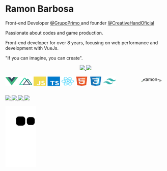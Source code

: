# Ramon Barbosa

Front-end Developer <a href="https://www.linkedin.com/company/grupo-primo/"> @GrupoPrimo </a> and founder <a href="https://www.creativehand.com.br/"> @CreativeHandOficial </a>

Passionate about codes and game production.

Front-end developer for over 8 years, focusing on web performance and development with VueJs.

"If you can imagine, you can create".


<div align="center">
  <a href="https://github.com/rbarbosa95">
    <img height="180em" src="https://github-readme-stats.vercel.app/api?username=rbarbosa95&show_icons=true&theme=gotham&include_all_commits=true&count_private=true"/>
    <img height="180em" src="https://github-readme-stats.vercel.app/api/top-langs/?username=rbarbosa95&layout=compact&langs_count=7&theme=gotham"/>
  </a>
</div>

<div style="display: inline_block"><br>
  <img align="center" alt="Ramon-VueJs" height="30" width="40" src="https://raw.githubusercontent.com/devicons/devicon/master/icons/vuejs/vuejs-original.svg">
  <img align="center" alt="Ramon-VueJs" height="30" width="40" src="https://raw.githubusercontent.com/devicons/devicon/master/icons/nuxtjs/nuxtjs-original.svg">
  <img align="center" alt="Ramon-Js" height="30" width="40" src="https://raw.githubusercontent.com/devicons/devicon/master/icons/javascript/javascript-plain.svg">
  <img align="center" alt="Ramon-Ts" height="30" width="40" src="https://raw.githubusercontent.com/devicons/devicon/master/icons/typescript/typescript-plain.svg">
  <img align="center" alt="Ramon-React" height="30" width="40" src="https://raw.githubusercontent.com/devicons/devicon/master/icons/react/react-original.svg">
  <img align="center" alt="Ramon-HTML" height="30" width="40" src="https://raw.githubusercontent.com/devicons/devicon/master/icons/html5/html5-original.svg">
  <img align="center" alt="Ramon-CSS" height="30" width="40" src="https://raw.githubusercontent.com/devicons/devicon/master/icons/css3/css3-original.svg">
  <img align="center" alt="Ramon-Tailwind" height="30" width="40" src="https://raw.githubusercontent.com/devicons/devicon/master/icons/tailwindcss/tailwindcss-plain.svg">
  <img align="right" alt="Ramon-pic" height="150" style="border-radius: 50px;" src="https://pbs.twimg.com/profile_images/1109271168794718208/YK5DDNyk_400x400.png">
</div>

##

<div> 
  <a href="https://www.linkedin.com/in/ramon-guimaraes/" target="_blank">
    <img src="https://img.shields.io/badge/-LinkedIn-%230077B5?style=for-the-badge&logo=linkedin&logoColor=white" target="_blank">
  </a> 
  <a href="https://www.instagram.com/rbarbosa95/" target="_blank">
    <img src="https://img.shields.io/badge/-Instagram-%23E4405F?style=for-the-badge&logo=instagram&logoColor=white" target="_blank">
  </a>
  <a href=" http://discord.gg/aaFwfht" target="_blank">
    <img src="https://img.shields.io/badge/Discord-7289DA?style=for-the-badge&logo=discord&logoColor=white" target="_blank">
  </a> 
  <a href = "mailto:desigenrramon@gmail.com">
    <img src="https://img.shields.io/badge/-Gmail-%23333?style=for-the-badge&logo=gmail&logoColor=white" target="_blank">
  </a>
</div>

  ![Snake animation](https://github.com/rbarbosa95/rbarbosa95/blob/output/github-contribution-grid-snake.svg)
